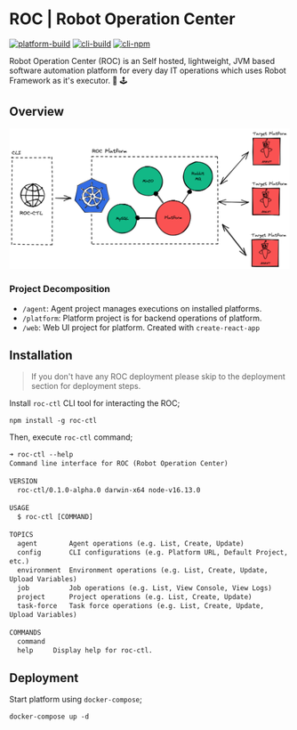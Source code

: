 # ROC | Robot Operation Center

[![platform-build](https://github.com/yusufcanb/roc/actions/workflows/platform-ci.yml/badge.svg?branch=master)](https://github.com/yusufcanb/roc/actions/workflows/platform-ci.yml)
[![cli-build](https://github.com/yusufcanb/roc/actions/workflows/npm-build.yml/badge.svg?branch=master)](https://github.com/yusufcanb/roc/actions/workflows/npm-build.yml)
[![cli-npm](https://img.shields.io/npm/v/roc-ctl.svg)](https://npmjs.org/package/roc-ctl)

Robot Operation Center (ROC) is an Self hosted, lightweight, JVM based software automation platform for every day IT
operations which uses Robot Framework as it's executor. 🤖 🕹

## Overview

![System Overview](./docs/assets/system-overview.png)

### Project Decomposition

- `/agent`: Agent project manages executions on installed platforms.
- `/platform`: Platform project is for backend operations of platform.
- `/web`: Web UI project for platform. Created with `create-react-app`

## Installation

> If you don't have any ROC deployment please skip to the deployment section for deployment steps.


Install ```roc-ctl``` CLI tool for interacting the ROC;


```
npm install -g roc-ctl
```

Then, execute `roc-ctl` command;

```
➜ roc-ctl --help   
Command line interface for ROC (Robot Operation Center)

VERSION
  roc-ctl/0.1.0-alpha.0 darwin-x64 node-v16.13.0

USAGE
  $ roc-ctl [COMMAND]

TOPICS
  agent        Agent operations (e.g. List, Create, Update)
  config       CLI configurations (e.g. Platform URL, Default Project, etc.)
  environment  Environment operations (e.g. List, Create, Update, Upload Variables)
  job          Job operations (e.g. List, View Console, View Logs)
  project      Project operations (e.g. List, Create, Update)
  task-force   Task force operations (e.g. List, Create, Update, Upload Variables)

COMMANDS
  command
  help     Display help for roc-ctl.
```


## Deployment

Start platform using `docker-compose`;

```
docker-compose up -d
```

